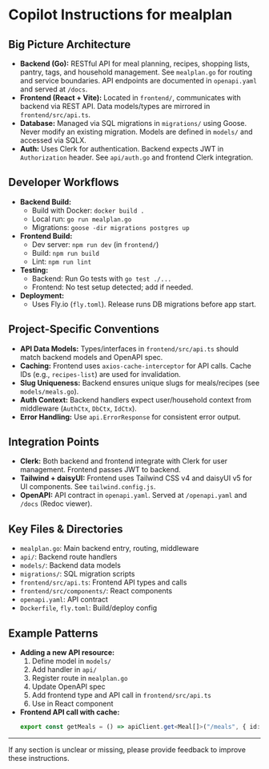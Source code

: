 # Copilot Instructions for mealplan

## Big Picture Architecture
- **Backend (Go):** RESTful API for meal planning, recipes, shopping lists, pantry, tags, and household management. See `mealplan.go` for routing and service boundaries. API endpoints are documented in `openapi.yaml` and served at `/docs`.
- **Frontend (React + Vite):** Located in `frontend/`, communicates with backend via REST API. Data models/types are mirrored in `frontend/src/api.ts`.
- **Database:** Managed via SQL migrations in `migrations/` using Goose. Never modify an existing migration. Models are defined in `models/` and accessed via SQLX.
- **Auth:** Uses Clerk for authentication. Backend expects JWT in `Authorization` header. See `api/auth.go` and frontend Clerk integration.

## Developer Workflows
- **Backend Build:**
  - Build with Docker: `docker build .`
  - Local run: `go run mealplan.go`
  - Migrations: `goose -dir migrations postgres up`
- **Frontend Build:**
  - Dev server: `npm run dev` (in `frontend/`)
  - Build: `npm run build`
  - Lint: `npm run lint`
- **Testing:**
  - Backend: Run Go tests with `go test ./...`
  - Frontend: No test setup detected; add if needed.
- **Deployment:**
  - Uses Fly.io (`fly.toml`). Release runs DB migrations before app start.

## Project-Specific Conventions
- **API Data Models:** Types/interfaces in `frontend/src/api.ts` should match backend models and OpenAPI spec.
- **Caching:** Frontend uses `axios-cache-interceptor` for API calls. Cache IDs (e.g., `recipes-list`) are used for invalidation.
- **Slug Uniqueness:** Backend ensures unique slugs for meals/recipes (see `models/meals.go`).
- **Auth Context:** Backend handlers expect user/household context from middleware (`AuthCtx`, `DbCtx`, `IdCtx`).
- **Error Handling:** Use `api.ErrorResponse` for consistent error output.

## Integration Points
- **Clerk:** Both backend and frontend integrate with Clerk for user management. Frontend passes JWT to backend.
- **Tailwind + daisyUI:** Frontend uses Tailwind CSS v4 and daisyUI v5 for UI components. See `tailwind.config.js`.
- **OpenAPI:** API contract in `openapi.yaml`. Served at `/openapi.yaml` and `/docs` (Redoc viewer).

## Key Files & Directories
- `mealplan.go`: Main backend entry, routing, middleware
- `api/`: Backend route handlers
- `models/`: Backend data models
- `migrations/`: SQL migration scripts
- `frontend/src/api.ts`: Frontend API types and calls
- `frontend/src/components/`: React components
- `openapi.yaml`: API contract
- `Dockerfile`, `fly.toml`: Build/deploy config

## Example Patterns
- **Adding a new API resource:**
  1. Define model in `models/`
  2. Add handler in `api/`
  3. Register route in `mealplan.go`
  4. Update OpenAPI spec
  5. Add frontend type and API call in `frontend/src/api.ts`
  6. Use in React component
- **Frontend API call with cache:**
  ```ts
  export const getMeals = () => apiClient.get<Meal[]>("/meals", { id: MEALS_LIST_ID, cache: {} });
  ```

---
If any section is unclear or missing, please provide feedback to improve these instructions.
